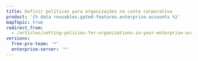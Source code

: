 ```yaml
---
title: Definir políticas para organizações na conta corporativa
product: '{% data reusables.gated-features.enterprise-accounts %}'
mapTopic: true
redirect_from:
  - /articles/setting-policies-for-organizations-in-your-enterprise-account
versions:
  free-pro-team: '*'
  enterprise-server: '*'
---
```


